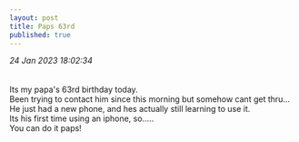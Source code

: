 ```yaml
---
layout: post
title: Paps 63rd
published: true
---
```

_24 Jan 2023 18:02:34_
<br>
<br>
<br>
Its my papa's 63rd birthday today.
<br>
Been trying to contact him since this morning but somehow cant get thru...
<br>
He just had a new phone, and hes actually still learning to use it.
<br>
Its his first time using an iphone, so.....
<br>
You can do it paps!


